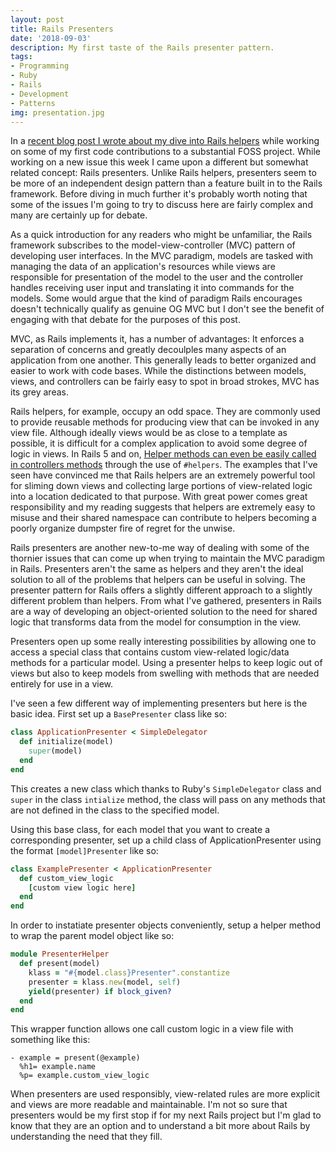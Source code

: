 ```yaml
---
layout: post
title: Rails Presenters
date: '2018-09-03'
description: My first taste of the Rails presenter pattern.
tags:
- Programming
- Ruby
- Rails
- Development
- Patterns
img: presentation.jpg
---
```


In a [recent blog post I wrote about my dive into Rails helpers](/rails-helpers) while working on some of my first code contributions to a substantial FOSS project. While working on a new issue this week I came upon a different but somewhat related concept: Rails presenters. Unlike Rails helpers, presenters seem to be more of an independent design pattern than a feature built in to the Rails framework. Before diving in much further it's probably worth noting that some of the issues I'm going to try to discuss here are fairly complex and many are certainly up for debate.

As a quick introduction for any readers who might be unfamiliar, the Rails framework subscribes to the model-view-controller (MVC) pattern of developing user interfaces. In the MVC paradigm, models are tasked with managing the data of an application's resources while views are responsible for presentation of the model to the user and the controller handles receiving user input and translating it into commands for the models. Some would argue that the kind of paradigm Rails encourages doesn't technically qualify as genuine OG MVC but I don't see the benefit of engaging with that debate for the purposes of this post.

MVC, as Rails implements it, has a number of advantages: It enforces a separation of concerns and greatly decoulples many aspects of an application from one another. This generally leads to better organized and easier to work with code bases. While the distinctions between models, views, and controllers can be fairly easy to spot in broad strokes, MVC has its grey areas.

Rails helpers, for example, occupy an odd space. They are commonly used to provide reusable methods for producing view  that can be invoked in any view file. Although ideally views would be as close to a template as possible, it is difficult for a complex application to avoid some degree of logic in views. In Rails 5 and on, [Helper methods can even be easily called in controllers methods](https://api.rubyonrails.org/v5.2.0/classes/ActionController/Helpers.html) through the use of `#helpers`. The examples that I've seen have convinced me that Rails helpers are an extremely powerful tool for sliming down views and collecting large portions of view-related logic into a location dedicated to that purpose. With great power comes great responsibility and my reading suggests that helpers are extremely easy to misuse and their shared namespace can contribute to helpers becoming a poorly organize dumpster fire of regret for the unwise.

Rails presenters are another new-to-me way of dealing with some of the thornier issues that can come up when trying to maintain the MVC paradigm in Rails. Presenters aren't the same as helpers and they aren't the ideal solution to all of the problems that helpers can be useful in solving. The presenter pattern for Rails offers a slightly different approach to a slightly different problem than helpers. From what I've gathered, presenters in Rails are a way of developing an object-oriented solution to the need for shared logic that transforms data from the model for consumption in the view.

Presenters open up some really interesting possibilities by allowing one to access a special class that contains custom view-related logic/data methods for a particular model. Using a presenter helps to keep logic out of views but also to keep models from swelling with methods that are needed entirely for use in a view.

I've seen a few different way of implementing presenters but here is the basic idea. First set up a `BasePresenter` class like so:

```ruby
class ApplicationPresenter < SimpleDelegator
  def initialize(model)
    super(model)
  end
end
```

This creates a new class which thanks to Ruby's `SimpleDelegator` class and `super` in the class `intialize` method, the class will pass on any methods that are not defined in the class to the specified model.

Using this base class, for each model that you want to create a corresponding presenter, set up a child class of ApplicationPresenter using the format `[model]Presenter` like so:

```ruby
class ExamplePresenter < ApplicationPresenter
  def custom_view_logic
    [custom view logic here]
  end
end
```
In order to instatiate presenter objects conveniently, setup a helper method to wrap the parent model object like so:

```ruby
module PresenterHelper
  def present(model)
    klass = "#{model.class}Presenter".constantize
    presenter = klass.new(model, self)
    yield(presenter) if block_given?
  end
end
```

This wrapper function allows one call custom logic in a view file with something like this:

```haml
- example = present(@example)
  %h1= example.name
  %p= example.custom_view_logic
```

When presenters are used responsibly, view-related rules are more explicit and views are more readable and maintainable. I'm not so sure that presenters would be my first stop if for my next Rails project but I'm glad to know that they are an option and to understand a bit more about Rails by understanding the need that they fill.
